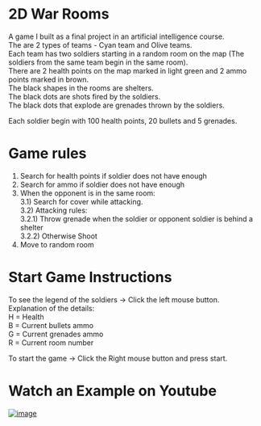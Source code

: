 # **2D War Rooms**
A game I built as a final project in an artificial intelligence course.  
The are 2 types of teams - Cyan team and Olive teams.  
Each team has two soldiers starting in a random room on the map (The soldiers from the same team begin in the same room).  
There are 2 health points on the map marked in light green and 2 ammo points marked in brown.  
The black shapes in the rooms are shelters.  
The black dots are shots fired by the soldiers.  
The black dots that explode are grenades thrown by the soldiers.  

Each soldier begin with 100 health points, 20 bullets and 5 grenades.

# **Game rules**
1) Search for health points if soldier does not have enough  
2) Search for ammo if soldier does not have enough  
3) When the opponent is in the same room:  
	3.1) Search for cover while attacking.  
	3.2) Attacking rules:  
		3.2.1) Throw grenade when the soldier or opponent soldier is behind a shelter  
		3.2.2) Otherwise Shoot  
4) Move to random room

# **Start Game Instructions**
To see the legend of the soldiers -> Click the left mouse button.  
Explanation of the details:   
	H = Health  
	B = Current bullets ammo  
	G = Current grenades ammo  
	R = Current room number  

To start the game -> Click the Right mouse button and press start.

# **Watch an Example on Youtube**
[![image](https://user-images.githubusercontent.com/59745744/104175998-9a020b80-540f-11eb-8574-3bd51c9912be.png)](https://www.youtube.com/watch?v=XCHz3P38w4I&ab_channel=TomerDwek)
